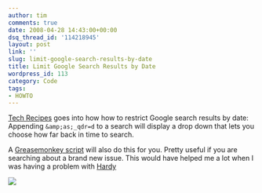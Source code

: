 ```yaml
---
author: tim
comments: true
date: 2008-04-28 14:43:00+00:00
dsq_thread_id: '114218945'
layout: post
link: ''
slug: limit-google-search-results-by-date
title: Limit Google Search Results by Date
wordpress_id: 113
category: Code
tags:
- HOWTO
---
```


[Tech Recipes](http://www.tech-recipes.com/rx/2860/google_how_to_access_filter_by_date_dropdown_box) goes
into how how to restrict Google search results by date: Appending
```&amp;as;_qdr=d``` to a search will display a drop down that lets you choose how
far back in time to search.  
  
A [Greasemonkey script](http://userscripts.org/scripts/show/25684) will also
do this for you. Pretty useful if you are searching about a brand new issue.
This would have helped me a lot when I was having a problem with
[Hardy](http://blog.gpowered.net/2008/04/fixing-nvidia-8600-gt-on-hardy-heron.html)  
  
[![](https://1.bp.blogspot.com/_Ng3QbVQfLZ8/SBXj3PmVqPI/AAAAAAAARzs/24rQwWzgGHA/s400/search_lmit.JPG)](https://1.bp.blogspot.com/_Ng3QbVQfLZ8/SBXj3PmVqPI/AAAAAAAARzs/24rQwWzgGHA/s1600-h/search_lmit.JPG)
